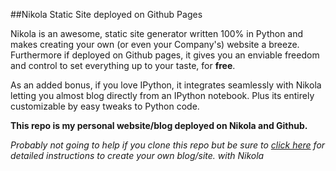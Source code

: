 ##Nikola Static Site deployed on Github Pages

Nikola is an awesome, static site generator written 100% in Python and makes creating your own (or even your Company's) website a breeze. Furthermore if deployed on Github pages, it gives you an enviable freedom and control to set everything up to your taste, for **free**.

As an added bonus, if you love IPython, it integrates seamlessly with Nikola letting you almost blog directly from an IPython notebook. Plus its entirely customizable by easy tweaks to Python code.

**This repo is my personal website/blog deployed on Nikola and Github.**

*Probably not going to help if you clone this repo but be sure to [click here](http://shankarmsy.github.io/posts/blogging-with-the-awesome-nikola-ipython-and-github.html) for detailed instructions to create your own blog/site.
with Nikola*
